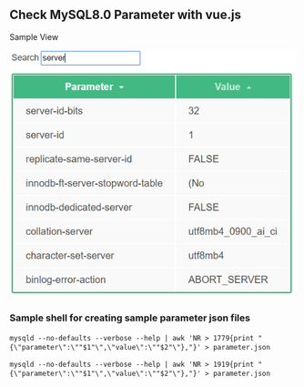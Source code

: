## Check MySQL8.0 Parameter with vue.js

Sample View<br>

<img src="https://github.com/rdbms-at-twitter/javascripts/blob/master/vue_and_mysqlparameter/mysql_parameter.PNG" alt="Vue and MySQL" title="vue_and_mysql">


### Sample shell for creating sample parameter json files

```
mysqld --no-defaults --verbose --help | awk 'NR > 1779{print "{\"parameter\":\""$1"\",\"value\":\""$2"\"},"}' > parameter.json 
```


```
mysqld --no-defaults --verbose --help | awk 'NR > 1919{print "{\"parameter\":\""$1"\",\"value\":\""$2"\"},"}' > parameter.json
```

